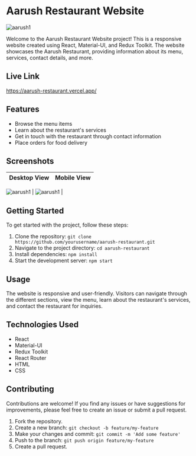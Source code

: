 # Aarush Restaurant Website
![aarush1](https://github.com/hars-shit/Aarush-Restaurant/assets/78030776/bf79a4a7-4457-41bf-803f-dfa7075b736c)


Welcome to the Aarush Restaurant Website project! This is a responsive website created using React, Material-UI, and Redux Toolkit. The website showcases the Aarush Restaurant, providing information about its menu, services, contact details, and more.

## Live Link
https://aarush-restaurant.vercel.app/


## Features
- Browse the menu items
- Learn about the restaurant's services
- Get in touch with the restaurant through contact information
- Place orders for food delivery

## Screenshots

| Desktop View | Mobile View |
|--------------|-------------|
![aarush1](https://github.com/hars-shit/Aarush-Restaurant/assets/78030776/fa362c3d-bc36-45d2-833a-867ca20d0263)
 | ![aarush1](https://github.com/hars-shit/Aarush-Restaurant/assets/78030776/1d4f77ae-d6bb-4ec6-a032-85ccddd3ebed)
 |

## Getting Started
To get started with the project, follow these steps:

1. Clone the repository: `git clone https://github.com/yourusername/aarush-restaurant.git`
2. Navigate to the project directory: `cd aarush-restaurant`
3. Install dependencies: `npm install`
4. Start the development server: `npm start`

## Usage
The website is responsive and user-friendly. Visitors can navigate through the different sections, view the menu, learn about the restaurant's services, and contact the restaurant for inquiries.

## Technologies Used
- React
- Material-UI
- Redux Toolkit
- React Router
- HTML
- CSS

## Contributing
Contributions are welcome! If you find any issues or have suggestions for improvements, please feel free to create an issue or submit a pull request.

1. Fork the repository.
2. Create a new branch: `git checkout -b feature/my-feature`
3. Make your changes and commit: `git commit -m 'Add some feature'`
4. Push to the branch: `git push origin feature/my-feature`
5. Create a pull request.



